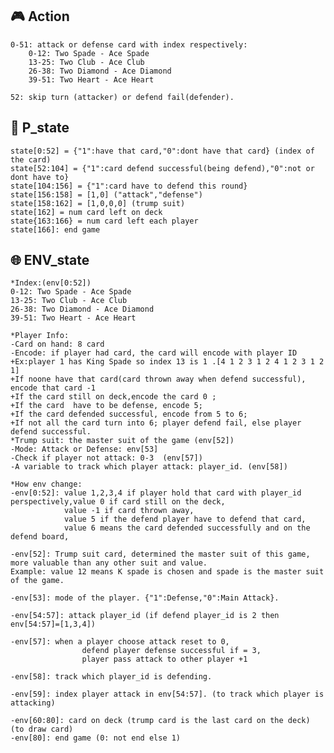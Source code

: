 ## :video_game: Action
    0-51: attack or defense card with index respectively:
        0-12: Two Spade - Ace Spade
        13-25: Two Club - Ace Club
        26-38: Two Diamond - Ace Diamond
        39-51: Two Heart - Ace Heart

    52: skip turn (attacker) or defend fail(defender).


## :bust_in_silhouette: P_state

    state[0:52] = {"1":have that card,"0":dont have that card} (index of the card)
    state[52:104] = {"1":card defend successful(being defend),"0":not or dont have to}
    state[104:156] = {"1":card have to defend this round}
    state[156:158] = [1,0] ("attack","defense") 
    state[158:162] = [1,0,0,0] (trump suit)
    state[162] = num card left on deck
    state{163:166} = num card left each player
    state[166]: end game


## :globe_with_meridians: ENV_state

    *Index:(env[0:52])
    0-12: Two Spade - Ace Spade
    13-25: Two Club - Ace Club
    26-38: Two Diamond - Ace Diamond
    39-51: Two Heart - Ace Heart

    *Player Info:
    -Card on hand: 8 card
    -Encode: if player had card, the card will encode with player ID
    +Ex:player 1 has King Spade so index 13 is 1 .[4 1 2 3 1 2 4 1 2 3 1 2 1]
    +If noone have that card(card thrown away when defend successful), encode that card -1
    +If the card still on deck,encode the card 0 ;
    +If the card  have to be defense, encode 5;
    +If the card defended successful, encode from 5 to 6;
    +If not all the card turn into 6; player defend fail, else player defend successful.
    *Trump suit: the master suit of the game (env[52])
    -Mode: Attack or Defense: env[53]
    -Check if player not attack: 0-3  (env[57])
    -A variable to track which player attack: player_id. (env[58])

    *How env change:
    -env[0:52]: value 1,2,3,4 if player hold that card with player_id perspectively,value 0 if card still on the deck, 
                value -1 if card thrown away,
                value 5 if the defend player have to defend that card, 
                value 6 means the card defended successfully and on the defend board,

    -env[52]: Trump suit card, determined the master suit of this game, more valuable than any other suit and value.
    Example: value 12 means K spade is chosen and spade is the master suit of the game.

    -env[53]: mode of the player. {"1":Defense,"0":Main Attack}.

    -env[54:57]: attack player_id (if defend player_id is 2 then env[54:57]=[1,3,4])

    -env[57]: when a player choose attack reset to 0, 
                    defend player defense successful if = 3, 
                    player pass attack to other player +1

    -env[58]: track which player_id is defending.

    -env[59]: index player attack in env[54:57]. (to track which player is attacking)

    -env[60:80]: card on deck (trump card is the last card on the deck) (to draw card)
    -env[80]: end game (0: not end else 1)

